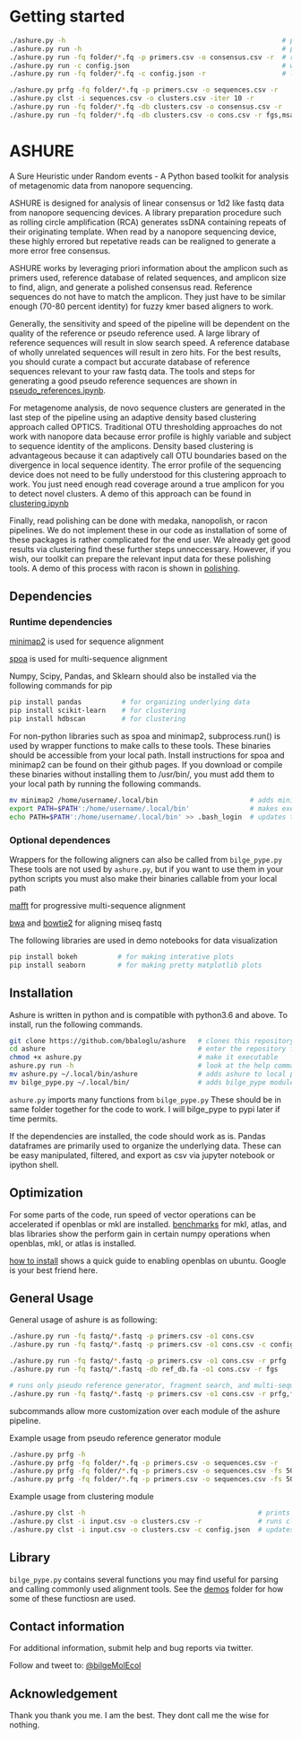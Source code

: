 # Getting started
```bash
./ashure.py -h                                                      # prints help
./ashure.py run -h                                                  # prints help on a submodule
./ashure.py run -fq folder/*.fq -p primers.csv -o consensus.csv -r  # runs everything with default parameters
./ashure.py run -c config.json                                      # writes parameters to config.json
./ashure.py run -fq folder/*.fq -c config.json -r                   # loads parameters from config.json and run everything

./ashure.py prfg -fq folder/*.fq -p primers.csv -o sequences.csv -r           # runs prfg module
./ashure.py clst -i sequences.csv -o clusters.csv -iter 10 -r                 # runs clst module for 10 iterations
./ashure.py run -fq folder/*.fq -db clusters.csv -o consensus.csv -r          # runs everything with clusters.csv as reference
./ashure.py run -fq folder/*.fq -db clusters.csv -o cons.csv -r fgs,msa,cons  # runs fgs, msa, cons modules only 
```

# ASHURE
A Sure Heuristic under Random events - A Python based toolkit for analysis of metagenomic data from nanopore sequencing.

ASHURE is designed for analysis of linear consensus or 1d2 like fastq data from nanopore sequencing devices. A library preparation procedure such as rolling circle amplification (RCA) generates ssDNA containing repeats of their originating template. When read by a nanopore sequencing device, these highly errored but repetative reads can be realigned to generate a more error free consensus.

ASHURE works by leveraging priori information about the amplicon such as primers used, reference database of related sequences, and amplicon size to find, align, and generate a polished consensus read. Reference sequences do not have to match the amplicon. They just have to be similar enough (70-80 percent identity) for fuzzy kmer based aligners to work.

Generally, the sensitivity and speed of the pipeline will be dependent on the quality of the reference or pseudo reference used. A large library of reference sequences will result in slow search speed. A reference database of wholly unrelated sequences will result in zero hits. For the best results, you should curate a compact but accurate database of reference sequences relevant to your raw fastq data. The tools and steps for generating a good pseudo reference sequences are shown in [pseudo_references.ipynb](https://github.com/bbaloglu/ashure/demos/pseudo_references.ipynb).

For metagenome analysis, de novo sequence clusters are generated in the last step of the pipeline using an adaptive density based clustering approach called OPTICS. Traditional OTU thresholding approaches do not work with nanopore data because error profile is highly variable and subject to sequence identity of the amplicons. Density based clustering is advantageous because it can adaptively call OTU boundaries based on the divergence in local sequence identity. The error profile of the sequencing device does not need to be fully understood for this clustering approach to work. You just need enough read coverage around a true amplicon for you to detect novel clusters. A demo of this approach can be found in [clustering.ipynb](https://github.com/bbaloglu/ashure/demos/clustering.ipynb)

Finally, read polishing can be done with medaka, nanopolish, or racon pipelines. We do not implement these in our code as installation of some of these packages is rather complicated for the end user. We already get good results via clustering find these further steps unneccessary. However, if you wish, our toolkit can prepare the relevant input data for these polishing tools. A demo of this process with racon is shown in [polishing](https://github.com/bbaloglu/ashure/polishing.ipynb).

## Dependencies
### Runtime dependencies
[minimap2](https://github.com/lh3/minimap2) is used for sequence alignment

[spoa](https://github.com/lh3/minimap2) is used for multi-sequence alignment

Numpy, Scipy, Pandas, and Sklearn should also be installed via the following commands for pip
```bash
pip install pandas          # for organizing underlying data
pip install scikit-learn    # for clustering
pip install hdbscan         # for clustering
```

For non-python libraries such as spoa and minimap2, subprocess.run() is used by wrapper functions to make calls to these tools. These binaries should be accessible from your local path. Install instructions for spoa and minimap2 can be found on their github pages. If you download or compile these binaries without installing them to /usr/bin/, you must add them to your local path by running the following commands.
```bash
mv minimap2 /home/username/.local/bin                       # adds minimap2 to your local binary path
export PATH=$PATH':/home/username/.local/bin'               # makes executables in ~/.local/bin accessible in your shell
echo PATH=$PATH':/home/username/.local/bin' >> .bash_login  # updates these settings everytime you login
```

### Optional dependences
Wrappers for the following aligners can also be called from `bilge_pype.py` These tools are not used by `ashure.py`, but if you want to use them in your python scripts you must also make their binaries callable from your local path 

[mafft](https://mafft.cbrc.jp/alignment/software/source.html) for progressive multi-sequence alignment

[bwa](https://github.com/lh3/bwa) and [bowtie2](https://github.com/BenLangmead/bowtie) for aligning miseq fastq

The following libraries are used in demo notebooks for data visualization
```bash
pip install bokeh          # for making interative plots
pip install seaborn        # for making pretty matplotlib plots
```

## Installation
Ashure is written in python and is compatible with python3.6 and above. To install, run the following commands.
```bash
git clone https://github.com/bbaloglu/ashure   # clones this repository
cd ashure                                      # enter the repository folder
chmod +x ashure.py                             # make it executable
ashure.py run -h                               # look at the help commands
mv ashure.py ~/.local/bin/ashure               # adds ashure to local path
mv bilge_pype.py ~/.local/bin/                 # adds bilge_pype module to local path with ashure
```

`ashure.py` imports many functions from `bilge_pype.py` These should be in same folder together for the code to work. I will bilge_pype to pypi later if time permits.

If the dependencies are installed, the code should work as is. Pandas dataframes are primarily used to organize the underlying data. These can be easy manipulated, filtered, and export as csv via jupyter notebook or ipython shell.

## Optimization
For some parts of the code, run speed of vector operations can be accelerated if openblas or mkl are installed.
[benchmarks](https://markus-beuckelmann.de/blog/boosting-numpy-blas.html) for mkl, atlas, and blas libraries show the perform gain in certain numpy operations when openblas, mkl, or atlas is installed.

[how to install](https://stackoverflow.com/questions/29979539/how-can-i-make-numpy-use-openblas-in-ubuntu#42647590) shows a quick guide to enabling openblas on ubuntu. Google is your best friend here.

## General Usage
General usage of ashure is as following:

```bash
./ashure.py run -fq fastq/*.fastq -p primers.csv -o1 cons.csv                   # runs full pipeline with default parameters
./ashure.py run -fq fastq/*.fastq -p primers.csv -o1 cons.csv -c config.json    # runs full pipeline with custom parameters 

./ashure.py run -fq fastq/*.fastq -p primers.csv -o1 cons.csv -r prfg           # runs only pseudo reference generator
./ashure.py run -fq fastq/*.fastq -db ref_db.fa -o1 cons.csv -r fgs             # runs only fragment search with ref_db.fa sequences

# runs only pseudo reference generator, fragment search, and multi-sequence alignment with default parameters
./ashure.py run -fq fastq/*.fastq -p primers.csv -o1 cons.csv -r prfg,fgs,msa
```

subcommands allow more customization over each module of the ashure pipeline.

Example usage from pseudo reference generator module
```bash
./ashure.py prfg -h                                                               # prints help
./ashure.py prfg -fq folder/*.fq -p primers.csv -o sequences.csv -r               # runs the module
./ashure.py prfg -fq folder/*.fq -p primers.csv -o sequences.csv -fs 500-3000 -r  # runs the module with fastq filter for 500-3000bp
./ashure.py prfg -fq folder/*.fq -p primers.csv -o sequences.csv -fs 500-3000 -c config.json  # updates config.json with custom parameters

```

Example usage from clustering module
```bash
./ashure.py clst -h                                           # prints help
./ashure.py clst -i input.csv -o clusters.csv -r              # runs clustering
./ashure.py clst -i input.csv -o clusters.csv -c config.json  # updates config.json with custom parameters

```

## Library
`bilge_pype.py` contains several functions you may find useful for parsing and calling commonly used alignment tools. See the [demos](https://github.com/bbaloglu/ashure/demos) folder for how some of these functiosn are used.

## Contact information
For additional information, submit help and bug reports via twitter.

Follow and tweet to: [@bilgeMolEcol](https://twitter.com/bilgeMolEcol)

## Acknowledgement
Thank you thank you me. I am the best. They dont call me the wise for nothing.
